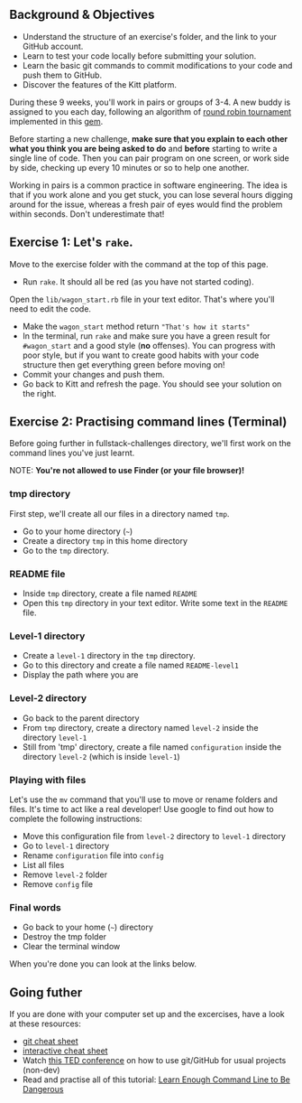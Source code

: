 ## Background & Objectives

- Understand the structure of an exercise's folder, and the link to your GitHub account.
- Learn to test your code locally before submitting your solution.
- Learn the basic git commands to commit modifications to your code and push them to GitHub.
- Discover the features of the Kitt platform.

During these 9 weeks, you'll work in pairs or groups of 3-4. A new buddy is assigned to you each day, following an algorithm of [round robin tournament](http://en.wikipedia.org/wiki/Round-robin_tournament) implemented in this [gem](https://github.com/ssaunier/round_robin_tournament).

Before starting a new challenge, **make sure that you explain to each other what you think you are being asked to do** and **before** starting to write a single line of code. Then you can pair program on one screen, or work side by side, checking up every 10 minutes or so to help one another.

Working in pairs is a common practice in software engineering. The idea is that if you work alone and you get stuck, you can lose several hours digging around for the issue, whereas a fresh pair of eyes would find the problem within seconds. Don't underestimate that!

## Exercise 1: Let's `rake`.

Move to the exercise folder with the command at the top of this page.

- Run `rake`. It should all be red (as you have not started coding).

Open the `lib/wagon_start.rb` file in your text editor. That's where you'll need to edit the code.

- Make the `wagon_start` method return `"That's how it starts"`
- In the terminal, run `rake` and make sure you have a green result for `#wagon_start` and a good style (**no** offenses). You can progress with poor style, but if you want to create good habits with your code structure then get everything green before moving on!
- Commit your changes and push them.
- Go back to Kitt and refresh the page. You should see your solution on the right.

## Exercise 2: Practising command lines (Terminal)

Before going further in fullstack-challenges directory, we'll first work on the command lines you've just learnt.

NOTE: **You're not allowed to use Finder (or your file browser)!**

### tmp directory

First step, we'll create all our files in a directory named `tmp`.

- Go to your home directory (`~`)
- Create a directory `tmp` in this home directory
- Go to the `tmp` directory.

### README file

- Inside `tmp` directory, create a file named `README`
- Open this `tmp` directory in your text editor. Write some text in the `README` file.

### Level-1 directory

- Create a `level-1` directory in the `tmp` directory.
- Go to this directory and create a file named `README-level1`
- Display the path where you are

### Level-2 directory

- Go back to the parent directory
- From `tmp` directory, create a directory named `level-2` inside the directory `level-1`
- Still from 'tmp' directory, create a file named `configuration` inside the directory `level-2` (which is inside `level-1`)

### Playing with files

Let's use the `mv` command that you'll use to move or rename folders and files.
It's time to act like a real developer! Use google to find out how to complete the following instructions:
- Move this configuration file from `level-2` directory to `level-1` directory
- Go to `level-1` directory
- Rename `configuration` file into `config`
- List all files
- Remove `level-2` folder
- Remove `config` file

### Final words

- Go back to your home (`~`) directory
- Destroy the tmp folder
- Clear the terminal window

When you're done you can look at the links below.

## Going futher

If you are done with your computer set up and the excercises, have a look at these resources:
- [git cheat sheet](http://rogerdudler.github.io/git-guide/files/git_cheat_sheet.pdf)
- [interactive cheat sheet](http://www.ndpsoftware.com/git-cheatsheet.html)
- Watch [this TED conference](http://www.ted.com/talks/clay_shirky_how_the_internet_will_one_day_transform_government.html) on how to use git/GitHub for usual projects (non-dev)
- Read and practise all of this tutorial: [Learn Enough Command Line to Be Dangerous](http://www.learnenough.com/command-line/)
